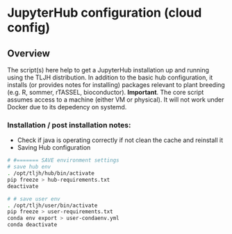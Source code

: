 # JupyterHub configuration (cloud config)

## Overview

The script(s) here help to get a JupyterHub installation up and running using the TLJH distribution. In addition to the basic hub configuration, it installs (or provides notes for installing) packages relevant to plant breeding (e.g. R, sommer, rTASSEL, bioconductor). 
**Important**. The core script assumes access to a machine (either VM or physical). It will not work under Docker due to its depedency on systemd.

### Installation / post installation notes:

* Check if java is operating correctly if not clean the cache and reinstall it
* Saving Hub configuration
```bash
# #======= SAVE environment settings
# save hub env
. /opt/tljh/hub/bin/activate
pip freeze > hub-requirements.txt
deactivate

# # save user env
. /opt/tljh/user/bin/activate
pip freeze > user-requirements.txt
conda env export > user-condaenv.yml
conda deactivate
```
